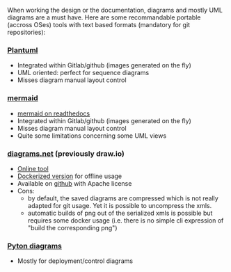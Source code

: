 When working the design or the documentation, diagrams and
mostly UML diagrams are a must have. Here are some recommandable
portable (accross OSes) tools with text based formats (mandatory
for git repositories):

### [Plantuml](https://plantuml.com/) 
  - Integrated within Gitlab/github (images generated on the fly)
  - UML oriented: perfect for sequence diagrams
  - Misses diagram manual layout control
 
### [mermaid](https://github.com/mermaid-js/mermaid)
  - [mermaid on readthedocs](https://mermaid-js.github.io/mermaid)
  - Integrated within Gitlab/github (images generated on the fly)
  - Misses diagram manual layout control
  - Quite some limitations concerning some UML views

### [diagrams.net](https://app.diagrams.net/) (previously draw.io)
  - [Online tool](https://app.diagrams.net/)  
  - [Dockerized version](https://github.com/jgraph/docker-drawio) for offline usage
  - Available on [github](https://github.com/jgraph/drawio) with Apache license
  - Cons:
    * by default, the saved diagrams are compressed which is not really adapted
      for git usage. Yet it is possible to uncompress the xmls.
    * automatic builds of png out of the serialized xmls is possible but requires 
      some docker usage (i.e. there is no simple cli expression of "build the
      corresponding png")
 
### [Pyton diagrams](https://pypi.org/project/diagrams/)
   - Mostly for deployment/control diagrams
   
